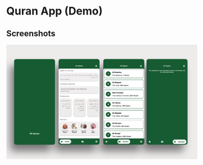 # Quran App (Demo)

## Screenshots

![App Screenshot](https://github.com/OnkarSagare27/quran-app-in-flutter/blob/main/example/quran_app.png)